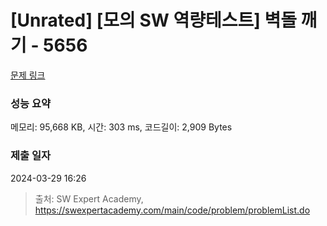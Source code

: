 # [Unrated] [모의 SW 역량테스트] 벽돌 깨기 - 5656 

[문제 링크](https://swexpertacademy.com/main/code/problem/problemDetail.do?contestProbId=AWXRQm6qfL0DFAUo) 

### 성능 요약

메모리: 95,668 KB, 시간: 303 ms, 코드길이: 2,909 Bytes

### 제출 일자

2024-03-29 16:26



> 출처: SW Expert Academy, https://swexpertacademy.com/main/code/problem/problemList.do